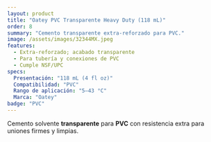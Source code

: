 ```yaml
---
layout: product
title: "Oatey PVC Transparente Heavy Duty (118 mL)"
order: 8
summary: "Cemento transparente extra-reforzado para PVC."
image: /assets/images/32344MX.jpeg
features:
  - Extra-reforzado; acabado transparente
  - Para tubería y conexiones de PVC
  - Cumple NSF/UPC
specs:
  Presentación: "118 mL (4 fl oz)"
  Compatibilidad: "PVC"
  Rango de aplicación: "5–43 °C"
  Marca: "Oatey"
badge: "PVC"
---
```

Cemento solvente **transparente** para **PVC** con resistencia extra para uniones firmes y limpias.
